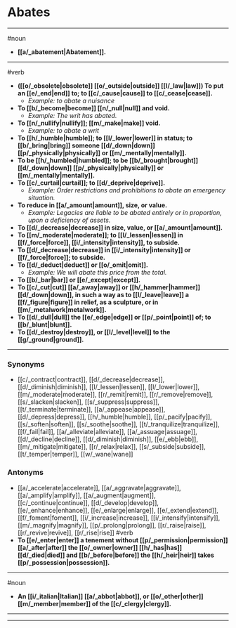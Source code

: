 # Abates
---
#noun
- **[[a/_abatement|Abatement]].**
---
#verb
- **([[o/_obsolete|obsolete]] [[o/_outside|outside]] [[l/_law|law]]) To put an [[e/_end|end]] to; to [[c/_cause|cause]] to [[c/_cease|cease]].**
	- _Example: to abate a nuisance_
- **To [[b/_become|become]] [[n/_null|null]] and void.**
	- _Example: The writ has abated._
- **To [[n/_nullify|nullify]]; [[m/_make|make]] void.**
	- _Example: to abate a writ_
- **To [[h/_humble|humble]]; to [[l/_lower|lower]] in status; to [[b/_bring|bring]] someone [[d/_down|down]] [[p/_physically|physically]] or [[m/_mentally|mentally]].**
- **To be [[h/_humbled|humbled]]; to be [[b/_brought|brought]] [[d/_down|down]] [[p/_physically|physically]] or [[m/_mentally|mentally]].**
- **To [[c/_curtail|curtail]]; to [[d/_deprive|deprive]].**
	- _Example: Order restrictions and prohibitions to abate an emergency situation._
- **To reduce in [[a/_amount|amount]], size, or value.**
	- _Example: Legacies are liable to be abated entirely or in proportion, upon a deficiency of assets._
- **To [[d/_decrease|decrease]] in size, value, or [[a/_amount|amount]].**
- **To [[m/_moderate|moderate]]; to [[l/_lessen|lessen]] in [[f/_force|force]], [[i/_intensity|intensity]], to subside.**
- **To [[d/_decrease|decrease]] in [[i/_intensity|intensity]] or [[f/_force|force]]; to subside.**
- **To [[d/_deduct|deduct]] or [[o/_omit|omit]].**
	- _Example: We will abate this price from the total._
- **To [[b/_bar|bar]] or [[e/_except|except]].**
- **To [[c/_cut|cut]] [[a/_away|away]] or [[h/_hammer|hammer]] [[d/_down|down]], in such a way as to [[l/_leave|leave]] a [[f/_figure|figure]] in relief, as a sculpture, or in [[m/_metalwork|metalwork]].**
- **To [[d/_dull|dull]] the [[e/_edge|edge]] or [[p/_point|point]] of; to [[b/_blunt|blunt]].**
- **To [[d/_destroy|destroy]], or [[l/_level|level]] to the [[g/_ground|ground]].**
---
### Synonyms
- [[c/_contract|contract]], [[d/_decrease|decrease]], [[d/_diminish|diminish]], [[l/_lessen|lessen]], [[l/_lower|lower]], [[m/_moderate|moderate]], [[r/_remit|remit]], [[r/_remove|remove]], [[s/_slacken|slacken]], [[s/_suppress|suppress]], [[t/_terminate|terminate]], [[a/_appease|appease]], [[d/_depress|depress]], [[h/_humble|humble]], [[p/_pacify|pacify]], [[s/_soften|soften]], [[s/_soothe|soothe]], [[t/_tranquilize|tranquilize]], [[f/_fail|fail]], [[a/_alleviate|alleviate]], [[a/_assuage|assuage]], [[d/_decline|decline]], [[d/_diminish|diminish]], [[e/_ebb|ebb]], [[m/_mitigate|mitigate]], [[r/_relax|relax]], [[s/_subside|subside]], [[t/_temper|temper]], [[w/_wane|wane]]
### Antonyms
- [[a/_accelerate|accelerate]], [[a/_aggravate|aggravate]], [[a/_amplify|amplify]], [[a/_augment|augment]], [[c/_continue|continue]], [[d/_develop|develop]], [[e/_enhance|enhance]], [[e/_enlarge|enlarge]], [[e/_extend|extend]], [[f/_foment|foment]], [[i/_increase|increase]], [[i/_intensify|intensify]], [[m/_magnify|magnify]], [[p/_prolong|prolong]], [[r/_raise|raise]], [[r/_revive|revive]], [[r/_rise|rise]]
#verb
- **To [[e/_enter|enter]] a tenement without [[p/_permission|permission]] [[a/_after|after]] the [[o/_owner|owner]] [[h/_has|has]] [[d/_died|died]] and [[b/_before|before]] the [[h/_heir|heir]] takes [[p/_possession|possession]].**
---
#noun
- **An [[i/_italian|Italian]] [[a/_abbot|abbot]], or [[o/_other|other]] [[m/_member|member]] of the [[c/_clergy|clergy]].**
---
---
